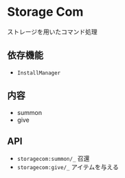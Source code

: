 # Storage Com

ストレージを用いたコマンド処理

## 依存機能
- `InstallManager`

## 内容
- summon
- give

## API
- `storagecom:summon/_`
  召還
- `storagecom:give/_`
  アイテムを与える

